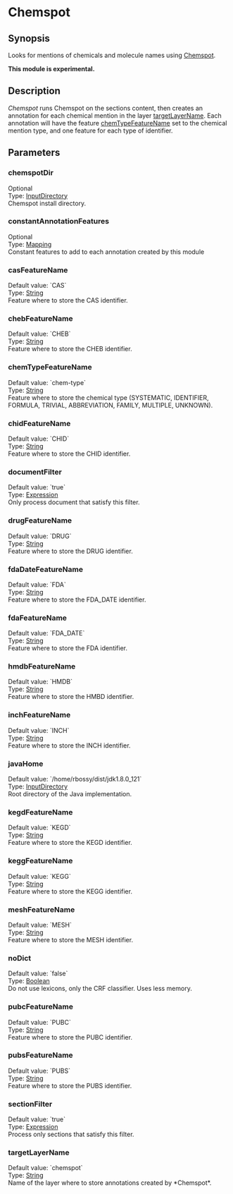 <h1 class="module">Chemspot</h1>

## Synopsis

Looks for mentions of chemicals and molecule names using [Chemspot](https://www.informatik.hu-berlin.de/de/forschung/gebiete/wbi/resources/chemspot/chemspot).

**This module is experimental.**

## Description

*Chemspot* runs Chemspot on the sections content, then creates an annotation for each chemical mention in the layer <a href="#targetLayerName" class="param">targetLayerName</a>.
	Each annotation will have the feature <a href="#chemTypeFeatureName" class="param">chemTypeFeatureName</a> set to the chemical mention type, and one feature for each type of identifier.
  

## Parameters

<a name="chemspotDir">

### chemspotDir

<div class="param-level param-level-optional">Optional
</div>
<div class="param-type">Type: <a href="../converter/fr.inra.maiage.bibliome.util.files.InputDirectory" class="converter">InputDirectory</a>
</div>
Chemspot install directory.

<a name="constantAnnotationFeatures">

### constantAnnotationFeatures

<div class="param-level param-level-optional">Optional
</div>
<div class="param-type">Type: <a href="../converter/fr.inra.maiage.bibliome.alvisnlp.core.module.types.Mapping" class="converter">Mapping</a>
</div>
Constant features to add to each annotation created by this module

<a name="casFeatureName">

### casFeatureName

<div class="param-level param-level-default-value">Default value: `CAS`
</div>
<div class="param-type">Type: <a href="../converter/java.lang.String" class="converter">String</a>
</div>
Feature where to store the CAS identifier.

<a name="chebFeatureName">

### chebFeatureName

<div class="param-level param-level-default-value">Default value: `CHEB`
</div>
<div class="param-type">Type: <a href="../converter/java.lang.String" class="converter">String</a>
</div>
Feature where to store the CHEB identifier.

<a name="chemTypeFeatureName">

### chemTypeFeatureName

<div class="param-level param-level-default-value">Default value: `chem-type`
</div>
<div class="param-type">Type: <a href="../converter/java.lang.String" class="converter">String</a>
</div>
Feature where to store the chemical type (SYSTEMATIC, IDENTIFIER, FORMULA, TRIVIAL, ABBREVIATION, FAMILY, MULTIPLE, UNKNOWN).

<a name="chidFeatureName">

### chidFeatureName

<div class="param-level param-level-default-value">Default value: `CHID`
</div>
<div class="param-type">Type: <a href="../converter/java.lang.String" class="converter">String</a>
</div>
Feature where to store the CHID identifier.

<a name="documentFilter">

### documentFilter

<div class="param-level param-level-default-value">Default value: `true`
</div>
<div class="param-type">Type: <a href="../converter/fr.inra.maiage.bibliome.alvisnlp.core.corpus.expressions.Expression" class="converter">Expression</a>
</div>
Only process document that satisfy this filter.

<a name="drugFeatureName">

### drugFeatureName

<div class="param-level param-level-default-value">Default value: `DRUG`
</div>
<div class="param-type">Type: <a href="../converter/java.lang.String" class="converter">String</a>
</div>
Feature where to store the DRUG identifier.

<a name="fdaDateFeatureName">

### fdaDateFeatureName

<div class="param-level param-level-default-value">Default value: `FDA`
</div>
<div class="param-type">Type: <a href="../converter/java.lang.String" class="converter">String</a>
</div>
Feature where to store the FDA_DATE identifier.

<a name="fdaFeatureName">

### fdaFeatureName

<div class="param-level param-level-default-value">Default value: `FDA_DATE`
</div>
<div class="param-type">Type: <a href="../converter/java.lang.String" class="converter">String</a>
</div>
Feature where to store the FDA identifier.

<a name="hmdbFeatureName">

### hmdbFeatureName

<div class="param-level param-level-default-value">Default value: `HMDB`
</div>
<div class="param-type">Type: <a href="../converter/java.lang.String" class="converter">String</a>
</div>
Feature where to store the HMBD identifier.

<a name="inchFeatureName">

### inchFeatureName

<div class="param-level param-level-default-value">Default value: `INCH`
</div>
<div class="param-type">Type: <a href="../converter/java.lang.String" class="converter">String</a>
</div>
Feature where to store the INCH identifier.

<a name="javaHome">

### javaHome

<div class="param-level param-level-default-value">Default value: `/home/rbossy/dist/jdk1.8.0_121`
</div>
<div class="param-type">Type: <a href="../converter/fr.inra.maiage.bibliome.util.files.InputDirectory" class="converter">InputDirectory</a>
</div>
Root directory of the Java implementation.

<a name="kegdFeatureName">

### kegdFeatureName

<div class="param-level param-level-default-value">Default value: `KEGD`
</div>
<div class="param-type">Type: <a href="../converter/java.lang.String" class="converter">String</a>
</div>
Feature where to store the KEGD identifier.

<a name="keggFeatureName">

### keggFeatureName

<div class="param-level param-level-default-value">Default value: `KEGG`
</div>
<div class="param-type">Type: <a href="../converter/java.lang.String" class="converter">String</a>
</div>
Feature where to store the KEGG identifier.

<a name="meshFeatureName">

### meshFeatureName

<div class="param-level param-level-default-value">Default value: `MESH`
</div>
<div class="param-type">Type: <a href="../converter/java.lang.String" class="converter">String</a>
</div>
Feature where to store the MESH identifier.

<a name="noDict">

### noDict

<div class="param-level param-level-default-value">Default value: `false`
</div>
<div class="param-type">Type: <a href="../converter/java.lang.Boolean" class="converter">Boolean</a>
</div>
Do not use lexicons, only the CRF classifier. Uses less memory.

<a name="pubcFeatureName">

### pubcFeatureName

<div class="param-level param-level-default-value">Default value: `PUBC`
</div>
<div class="param-type">Type: <a href="../converter/java.lang.String" class="converter">String</a>
</div>
Feature where to store the PUBC identifier.

<a name="pubsFeatureName">

### pubsFeatureName

<div class="param-level param-level-default-value">Default value: `PUBS`
</div>
<div class="param-type">Type: <a href="../converter/java.lang.String" class="converter">String</a>
</div>
Feature where to store the PUBS identifier.

<a name="sectionFilter">

### sectionFilter

<div class="param-level param-level-default-value">Default value: `true`
</div>
<div class="param-type">Type: <a href="../converter/fr.inra.maiage.bibliome.alvisnlp.core.corpus.expressions.Expression" class="converter">Expression</a>
</div>
Process only sections that satisfy this filter.

<a name="targetLayerName">

### targetLayerName

<div class="param-level param-level-default-value">Default value: `chemspot`
</div>
<div class="param-type">Type: <a href="../converter/java.lang.String" class="converter">String</a>
</div>
Name of the layer where to store annotations created by *Chemspot*.

